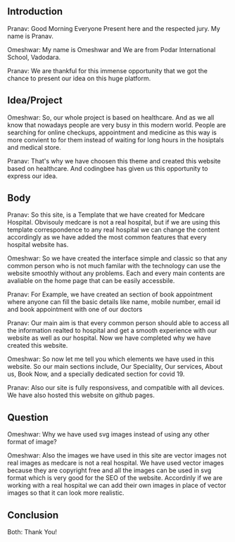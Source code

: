 
## Introduction
Pranav: Good Morning Everyone Present here and the respected jury.
My name is Pranav.

Omeshwar: My name is Omeshwar and
We are from Podar International School, Vadodara.

Pranav: We are thankful for this immense opportunity that we got the chance to present our idea on this huge platform.

## Idea/Project
Omeshwar: So, our whole project is based on healthcare.
And as we all know that nowadays people are very busy in this modern world. People are searching for online checkups, appointment and medicine as this way is more convient to for them instead of waiting for long hours in the hosiptals and medical store.

Pranav: That's why we have choosen this theme and created this website based on healthcare.
And codingbee has given us this opportunity to express our idea.

## Body
Pranav: So this site, is a Template that we have created for Medcare Hospital. Obvisouly medcare is not a real hospital, but if we are using this template correspondence to any real hospital we can change the content accordingly as we have added the most common features that every hospital website has. 

Omeshwar: So we have created the interface simple and classic so that any common person who is not much familar with the technology can use the website smoothly without any problems. Each and every main contents are avaliable on the home page that can be easily accessbile. 

Pranav: For Example, we have created an section of book appointment where anyone can fill the basic details like name, mobile number, email id and book appointment with one of our doctors

Pranav: Our main aim is that every common person should able to access all the information realted to hospital and get a smooth experience with our website as well as our hospital. Now we have completed why we have created this website. 

Omeshwar: So now let me tell you which elements we have used in this website. 
So our main sections include, Our Speciality, Our services, About us, Book Now, and a specially dedicated section for covid 19.

Pranav: Also our site is fully responsivess, and compatible with all devices.
We have also hosted this website on github pages.

## Question 
Omeshwar: Why we have used svg images instead of using any other format of image?

Omeshwar: Also the images we have used in this site are vector images not real images as medcare is not a real hospital. We have used vector images because they are copyright free and all the images can be used in svg format which is very good for the SEO of the website. Accordinly if we are working with a real hospital we can add their own images in place of vector images so that it can look more realistic.

## Conclusion

Both: Thank You!



